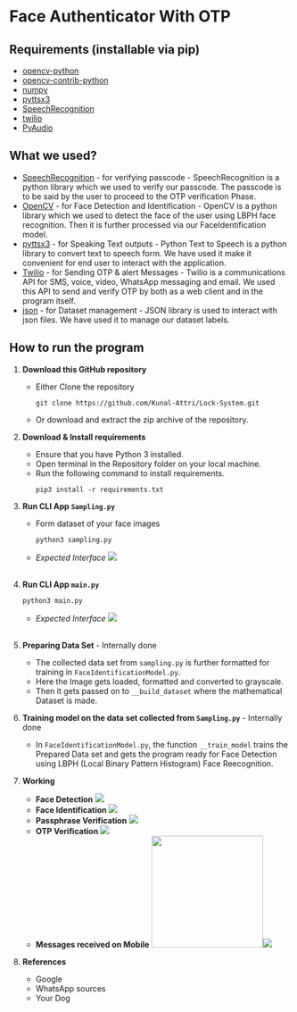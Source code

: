 # Face Authenticator With OTP
## Requirements (installable via pip)
- [opencv-python](https://pypi.org/project/opencv-python/)
- [opencv-contrib-python](https://pypi.org/project/opencv-contrib-python/)
- [numpy](https://pypi.org/project/numpy/)
- [pyttsx3](https://pypi.org/project/pyttsx3/)
- [SpeechRecognition](https://pypi.org/project/SpeechRecognition/)
- [twilio](https://pypi.org/project/twilio/)
- [PyAudio](https://pypi.org/project/PyAudio/)

## What we used?
- [SpeechRecognition](https://www.geeksforgeeks.org/speech-recognition-in-python-using-google-speech-api/) - for verifying passcode - SpeechRecognition is a python library which we used to verify our passcode. The passcode is to be said by the user to proceed to the OTP verification Phase.
- [OpenCV](https://opencv.org/) - for Face Detection and Identification - OpenCV is a python library which we used to detect the face of the user using LBPH face recognition. Then it is further processed via our FaceIdentification model.
- [pyttsx3](https://pyttsx3.readthedocs.io/en/latest/) - for Speaking Text outputs - Python Text to Speech is a python library to convert text to speech form. We have used it make it convenient for end user to interact with the application.
- [Twilio](https://www.twilio.com/) - for Sending OTP & alert Messages - Twilio is a communications API for SMS, voice, video, WhatsApp messaging and email. We used this API to send and verify OTP by both as a web client and in the program itself.
- [json](https://docs.python.org/3/library/json.html) - for Dataset management - JSON library is used to interact with json files. We have used it to manage our dataset labels.

## How to run the program
1. **Download this GitHub repository**
	- Either Clone the repository
		```
		git clone https://github.com/Kunal-Attri/Lock-System.git
		```
	- Or download and extract the zip archive of the repository.

2. **Download & Install requirements**
	- Ensure that you have Python 3 installed.
	- Open terminal in the Repository folder on your local machine.
	- Run the following command to install requirements.
		```
		pip3 install -r requirements.txt
 		```
3. **Run CLI App `Sampling.py`**
      - Form dataset of your face images
               
	        python3 sampling.py
      - *Expected Interface*
            <img src="images/sampling.png">
<br><br>
4. **Run CLI App `main.py`**

       python3 main.py 
      - *Expected Interface*
           <img src="images/main.png">
<br><br>
5. **Preparing Data Set** - Internally done
     - The collected data set from `sampling.py` is further formatted for training in `FaceIdentificationModel.py`.
     - Here the Image gets loaded, formatted and converted to grayscale.
     - Then it gets passed on to `__build_dataset` where the mathematical Dataset is made.
     
6. **Training model on the data set collected from `Sampling.py`** - Internally done
     - In `FaceIdentificationModel.py`, the function `__train_model` trains the Prepared Data set and gets the program ready for Face Detection using LBPH (Local Binary Pattern Histogram) Face Reecognition.

7. **Working**
     - **Face Detection**
        <img src="images/faceDetection.png">
     - **Face Identification**
        <img src="images/faceIdentification.png">
     - **Passphrase Verification**
        <img src="images/passphrase.png">
     - **OTP Verification**
        <img src="images/otpVerification.png">
     - **Messages received on Mobile**
        <img src="images/mobile_messages_1.jpg" width=200><img src="images/mobile_messages_2.jpg">
8. **References**
    - Google 
    - WhatsApp sources
    - Your Dog

